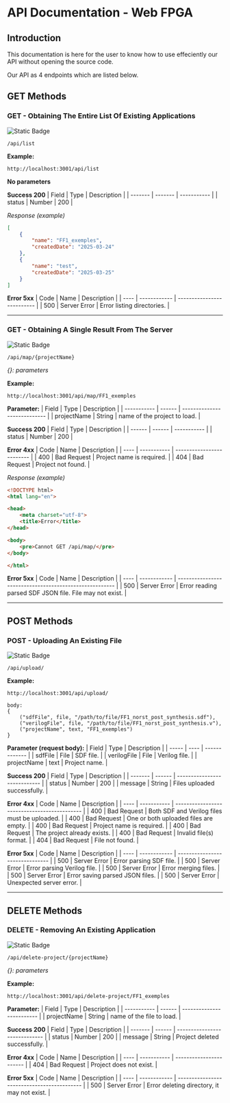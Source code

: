 # API Documentation - Web FPGA

## Introduction

This documentation is here for the user to know how to use effeciently our API without opening the source code.

Our API as 4 endpoints which are listed below.

## GET Methods

### GET - Obtaining The Entire List Of Existing Applications

![Static Badge](https://img.shields.io/badge/GET-darkgreen)
```URL
/api/list
```

**Example:**
```
http://localhost:3001/api/list
```

**No parameters**

**Success 200**
| Field   | Type    | Description |
| ------- | ------- | ----------- |
| status  | Number  | 200         |

*Response (example)*
```JSON
[
    {
        "name": "FF1_exemples",
        "createdDate": "2025-03-24"
    },
    {
        "name": "test",
        "createdDate": "2025-03-25"
    }
]
```

**Error 5xx**
| Code | Name         | Description                |
| ---- | ------------ | -------------------------- |
| 500  | Server Error | Error listing directories. |

---
### GET - Obtaining A Single Result From The Server

![Static Badge](https://img.shields.io/badge/GET-darkgreen)
```URL
/api/map/{projectName}
```
*{}: parameters*

**Example:**
```
http://localhost:3001/api/map/FF1_exemples
```

**Parameter:**
| Field       | Type   | Description                  |
| ----------- | ------ | ---------------------------- |
| projectName | String | name of the project to load. |

**Success 200**
| Field  | Type   | Description |
| ------ | ------ | ----------- |
| status | Number | 200         |

**Error 4xx**
| Code | Name        | Description               |
| ---- | ----------- | ------------------------- |
| 400  | Bad Request | Project name is required. |
| 404  | Bad Request | Project not found.        |

*Response (example)*
```HTML
<!DOCTYPE html>
<html lang="en">

<head>
    <meta charset="utf-8">
    <title>Error</title>
</head>

<body>
    <pre>Cannot GET /api/map/</pre>
</body>

</html>
```

**Error 5xx**
| Code | Name         | Description                                             |
| ---- | ------------ | ------------------------------------------------------- |
| 500  | Server Error | Error reading parsed SDF JSON file. File may not exist. |

---
## POST Methods

### POST - Uploading An Existing File

![Static Badge](https://img.shields.io/badge/POST-yellow)
```URL
/api/upload/
```

**Example:**
```
http://localhost:3001/api/upload/

body:
{
    ("sdfFile", file, "/path/to/file/FF1_norst_post_synthesis.sdf"),
    ("verilogFile", file, "/path/to/file/FF1_norst_post_synthesis.v"),
    ("projectName", text, "FF1_exemples")
}
```

**Parameter (request body):**
| Field       | Type | Description   |
| -----       | ---- | ------------- |
| sdfFile     | File | SDF file.     |
| verilogFile | File | Verilog file. |
| projectName | text | Project name. |

**Success 200**
| Field   | Type   | Description                  |
| ------- | ------ | ---------------------------- |
| status  | Number | 200                          |
| message | String | Files uploaded successfully. |

**Error 4xx**
| Code | Name        | Description                                  |
| ---- | ----------- | -------------------------------------------- |
| 400  | Bad Request | Both SDF and Verilog files must be uploaded. |
| 400  | Bad Request | One or both uploaded files are empty.        |
| 400  | Bad Request | Project name is required.                    |
| 400  | Bad Request | The project already exists.                  |
| 400  | Bad Request | Invalid file(s) format.                      |
| 404  | Bad Request | File not found.                              |

**Error 5xx**
| Code | Name         | Description                     | 
| ---- | ------------ | ------------------------------- |
| 500  | Server Error | Error parsing SDF file.         |
| 500  | Server Error | Error parsing Verilog file.     |
| 500  | Server Error | Error merging files.            |
| 500  | Server Error | Error saving parsed JSON files. |
| 500  | Server Error | Unexpected server error.        |

---
## DELETE Methods

### DELETE - Removing An Existing Application

![Static Badge](https://img.shields.io/badge/DELETE-orange)
```URL
/api/delete-project/{projectName}
```
*{}: parameters*

**Example:**
```
http://localhost:3001/api/delete-project/FF1_exemples
```

**Parameter:**
| Field       | Type   | Description               |
| ----------- | ------ | ------------------------- |
| projectName | String | name of the file to load. |

**Success 200**
| Field   | Type   | Description                   |
| ------- | ------ | ----------------------------- |
| status  | Number | 200                           |
| message | String | Project deleted successfully. |

**Error 4xx**
| Code | Name        | Description             |
| ---- | ----------- | ----------------------- |
| 404  | Bad Request | Project does not exist. |

**Error 5xx**
| Code | Name         | Description                                 |
| ---- | ------------ | ------------------------------------------- |
| 500  | Server Error | Error deleting directory, it may not exist. |
